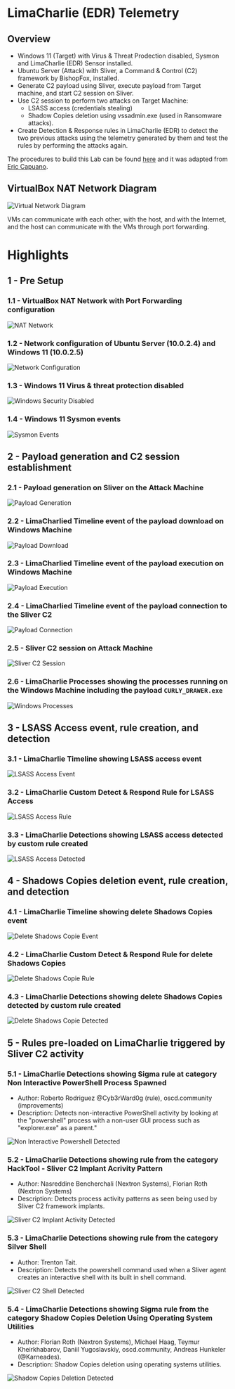 # LimaCharlie (EDR) Telemetry

## Overview
- Windows 11 (Target) with Virus & Threat Prodection disabled, Sysmon and LimaCharlie (EDR) Sensor installed.
- Ubuntu Server (Attack) with Sliver, a Command & Control (C2) framework by BishopFox, installed.
- Generate C2 payload using Sliver, execute payload from Target machine, and start C2 session on Sliver.
- Use C2 session to perform two attacks on Target Machine:
    - LSASS access (credentials stealing)
    - Shadow Copies deletion using vssadmin.exe (used in Ransomware attacks).
- Create Detection & Response rules in LimaCharlie (EDR) to detect the two previous attacks using
the telemetry generated by them and test the rules by performing the attacks again.

The procedures to build this Lab can be found [here](https://github.com/robsann/LimaCharlieEDRTelemetry/blob/main/procedure.md) and it was adapted from [Eric Capuano](https://blog.ecapuano.com/p/so-you-want-to-be-a-soc-analyst-intro).

## VirtualBox NAT Network Diagram
<img src="images/LimaCharlie_diagram.png" title="Virtual Network Diagram"/>

VMs can communicate with each other, with the host, and with the Internet, and the host can communicate with the VMs through port forwarding.

# Highlights

## 1 - Pre Setup

### 1.1 - VirtualBox NAT Network with Port Forwarding configuration
<img src="images/1.1-virtualbox_nat_network.png" title="NAT Network"/>

### 1.2 - Network configuration of Ubuntu Server (10.0.2.4) and Windows 11 (10.0.2.5)
<img src="images/1.2-network_config.png" title="Network Configuration"/>

### 1.3 - Windows 11 Virus & threat protection disabled
<img src="images/1.3-win_security_disabled.png" title="Windows Security Disabled"/>

### 1.4 - Windows 11 Sysmon events
<img src="images/1.4-sysmon_events.png" title="Sysmon Events"/>

## 2 - Payload generation and C2 session establishment

### 2.1 - Payload generation on Sliver on the Attack Machine
<img src="images/2.1-sliver_payload_gen.png" title="Payload Generation"/>

### 2.2 - LimaCharlied Timeline event of the payload download on Windows Machine
<img src="images/2.2-LC_win_payload_download.png" title="Payload Download"/>

### 2.3 - LimaCharlied Timeline event of the payload execution on Windows Machine
<img src="images/2.3-LC_win_payload_exec.png" title="Payload Execution"/>

### 2.4 - LimaCharlied Timeline event of the payload connection to the Sliver C2
<img src="images/2.4-LC_payload_connect_to_C2.png" title="Payload Connection"/>

### 2.5 - Sliver C2 session on Attack Machine
<img src="images/2.5-sliver_session.png" title="Sliver C2 Session"/>

### 2.6 - LimaCharlie Processes showing the processes running on the Windows Machine including the payload `CURLY_DRAWER.exe`
<img src="images/2.6-LC_processes.png" title="Windows Processes"/>

## 3 - LSASS Access event, rule creation, and detection

### 3.1 - LimaCharlie Timeline showing LSASS access event
<img src="images/3.1-LC_lsass_access_event.png" title="LSASS Access Event"/>

### 3.2 - LimaCharlie Custom Detect & Respond Rule for LSASS Access
<img src="images/3.2-LC_lsass_access_rule.png" title="LSASS Access Rule"/>

### 3.3 - LimaCharlie Detections showing LSASS access detected by custom rule created
<img src="images/3.3-LC_lsass_access_detected.png" title="LSASS Access Detected"/>

## 4 - Shadows Copies deletion event, rule creation, and detection

### 4.1 - LimaCharlie Timeline showing delete Shadows Copies event
<img src="images/4.1-LC_delete_shadows_event.png" title="Delete Shadows Copie Event"/>

### 4.2 - LimaCharlie Custom Detect & Respond Rule for delete Shadows Copies
<img src="images/4.2-LC_delete_shadows_rule.png" title="Delete Shadows Copie Rule"/>

### 4.3 - LimaCharlie Detections showing delete Shadows Copies detected by custom rule created
<img src="images/4.3-LC_delete_shadows_detected.png" title="Delete Shadows Copie Detected"/>

## 5 - Rules pre-loaded on LimaCharlie triggered by Sliver C2 activity

### 5.1 - LimaCharlie Detections showing Sigma rule at category Non Interactive PowerShell Process Spawned
- Author: Roberto Rodriguez @Cyb3rWard0g (rule), oscd.community (improvements)
- Description: Detects non-interactive PowerShell activity by looking at the "powershell" process with a non-user GUI process such as "explorer.exe" as a parent."
<img src="images/5.1-LC_non_interactive_powershell_detected.png" title="Non Interactive Powershell Detected"/>

### 5.2 - LimaCharlie Detections showing rule from the category HackTool - Sliver C2 Implant Acrivity Pattern
- Author: Nasreddine Bencherchali (Nextron Systems), Florian Roth (Nextron Systems)
- Description: Detects process activity patterns as seen being used by Sliver C2 framework implants.
<img src="images/5.2-LC_sliver_C2_implant_activity_detected.png" title="Sliver C2 Implant Activity Detected"/>

### 5.3 - LimaCharlie Detections showing rule from the category Silver Shell
- Author: Trenton Tait.
- Description: Detects the powershell command used when a Sliver agent creates an interactive shell with its built in shell command.
<img src="images/5.3-LC_sliver_shell_detected.png" title="Sliver C2 Shell Detected"/>

### 5.4 - LimaCharlie Detections showing Sigma rule from the category Shadow Copies Deletion Using Operating System Utilities
- Author: Florian Roth (Nextron Systems), Michael Haag, Teymur Kheirkhabarov, Daniil Yugoslavskiy, oscd.community, Andreas Hunkeler (@Karneades).
- Description: Shadow Copies deletion using operating systems utilities.
<img src="images/5.4-LC_shadow_copies_deletion_detected.png" title="Shadow Copies Deletion Detected"/>

